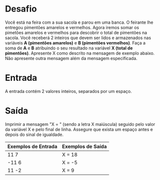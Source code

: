 # Desafio
Você está na feira com a sua sacola e parou em uma banca. O feirante lhe entregou pimentões amarelos e vermelhos. Agora iremos somar os pimetões amarelos e vermelhos para descobrir o total de pimentões na sacola.  Você receberá 2 inteiros que devem ser lidos e armazenados nas variáveis **A (pimentões amarelos)** e **B (pimentões vermelhos)**. Faça a soma de **A** e **B** atribuindo o seu resultado na variável **X (total de pimentões)**. Apresente X como descrito na mensagem de exemplo abaixo. Não apresente outra mensagem além da mensagem especificada.

# Entrada
A entrada contém 2 valores inteiros, separados por um espaço.

# Saída
Imprimir a mensagem "X = " (sendo a letra X maiúscula) seguido pelo valor da variável X e pelo final de linha. Assegure que exista um espaço antes e depois do sinal de igualdade.

Exemplos de Entrada	  | Exemplos de Saída
--------- | ------
11 7 | X = 18
-11 6 | X = -5
11 -2 | X = 9
